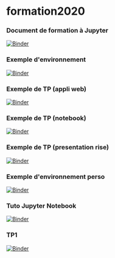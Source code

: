 # formation2020

### Document de formation à Jupyter
[![Binder](https://mybinder.org/badge_logo.svg)](https://mybinder.org/v2/gh/jcamponovo/formation2020/master?filepath=presentation.ipynb)

### Exemple d'environnement
[![Binder](https://mybinder.org/badge_logo.svg)](https://mybinder.org/v2/gh/jcamponovo/formation2020/master?urlpath=apps/environnement.ipynb)

### Exemple de TP (appli web)
[![Binder](https://mybinder.org/badge_logo.svg)](https://mybinder.org/v2/gh/LionelCarminati/Serveur-Jupyter/master?urlpath=apps/refraction2.ipynb)

### Exemple de TP (notebook)
[![Binder](https://mybinder.org/badge_logo.svg)](https://mybinder.org/v2/gh/LionelCarminati/Serveur-Jupyter/master?filepath=refraction2.ipynb)

### Exemple de TP (presentation rise)
[![Binder](https://mybinder.org/badge_logo.svg)](https://mybinder.org/v2/gh/LionelCarminati/Serveur-Jupyter/master?filepath=refraction2_pres.ipynb)

### Exemple d'environnement perso
[![Binder](https://mybinder.org/badge_logo.svg)](https://mybinder.org/v2/gh/LionelCarminati/Serveur-Jupyter/master?urlpath=apps/environnement.ipynb)

### Tuto Jupyter Notebook
[![Binder](https://mybinder.org/badge_logo.svg)](https://mybinder.org/v2/gh/LionelCarminati/Serveur-Jupyter/master?filepath=tuto.ipynb)

### TP1
[![Binder](https://mybinder.org/badge_logo.svg)](https://mybinder.org/v2/gh/LionelCarminati/Serveur-Jupyter/master?filepath=TP1.ipynb)
